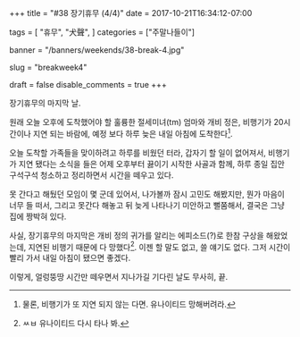 +++
title = "#38 장기휴무 (4/4)"
date = 2017-10-21T16:34:12-07:00

tags = [
  "휴무",
  "犬聲",
]
categories = ["주말나들이"]

banner = "/banners/weekends/38-break-4.jpg"

slug = "breakweek4"

draft = false
disable_comments = true
+++

장기휴무의 마지막 날.

<!--more-->

원래 오늘 오후에 도착했어야 할 훌륭한 절세미녀(tm) 엄마와 개비 정은, 비행기가
20시간이나 지연 되는 바람에, 예정 보다 하루 늦은 내일 아침에 도착한다[^1].

[^1]: 물론, 비행기가 또 지연 되지 않는 다면. 유나이티드 망해버려라.

오늘 도착할 가족들을 맞이하려고 하루를 비웠던 터라, 갑자기 할 일이 없어져서,
비행기가 지연 됐다는 소식을 들은 어제 오후부터 끓이기 시작한 사골과 함께,
하루 종일 집안 구석구석 청소하고 정리하면서 시간을 떼우고 있다.

못 간다고 해뒀던 모임이 몇 군데 있어서, 나가볼까 잠시 고민도 해봤지만,
뭔가 마음이 너무 들 떠서, 그리고 못간다 해놓고 뒤 늦게 나타나기 미안하고
뻘쭘해서, 결국은 그냥 집에 짱박혀 있다.

사실, 장기휴무의 마지막은 개비 정의 귀가를 알리는 에피소드(?)로 한참 구상을
해왔었는데, 지연된 비행기 때문에 다 망했다[^2]. 이젠 할 말도 없고, 쓸 얘기도
없다. 그저 시간이 빨리 가서 내일 아침이 됐으면 좋겠다.

[^2]: ㅆㅂ 유나이티드 다시 타나 봐.

이렇게, 얼렁뚱땅 시간만 떼우면서 지나가길 기다린 날도 무사히, 끝.
